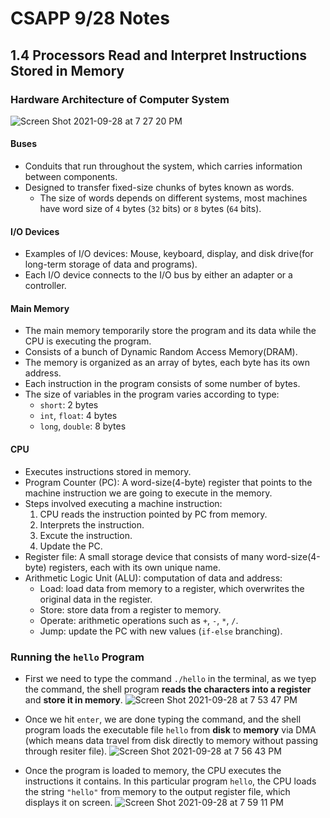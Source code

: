 # CSAPP 9/28 Notes
## 1.4 Processors Read and Interpret Instructions Stored in Memory
### Hardware Architecture of Computer System
![Screen Shot 2021-09-28 at 7 27 20 PM](https://user-images.githubusercontent.com/26990923/135192743-3dadc247-3e4c-494e-840d-8bf825e2a082.png)
#### Buses 
* Conduits that run throughout the system, which carries information between components.
* Designed to transfer fixed-size chunks of bytes known as words.
  * The size of words depends on different systems, most machines have word size of `4` bytes (`32` bits) or `8` bytes (`64` bits).

#### I/O Devices
* Examples of I/O devices: Mouse, keyboard, display, and disk drive(for long-term storage of data and programs).
* Each I/O device connects to the I/O bus by either an adapter or a controller.

#### Main Memory
* The main memory temporarily store the program and its data while the CPU is executing the program.
* Consists of a bunch of Dynamic Random Access Memory(DRAM).
* The memory is organized as an array of bytes, each byte has its own address.
* Each instruction in the program consists of some number of bytes.
* The size of variables in the program varies according to type:
  * `short`: 2 bytes
  * `int`, `float`: 4 bytes
  * `long`, `double`: 8 bytes

#### CPU
* Executes instructions stored in memory.
* Program Counter (PC): A word-size(4-byte) register that points to the machine instruction we are going to execute in the memory.
* Steps involved executing a machine instruction:
  1. CPU reads the instruction pointed by PC from memory.
  2. Interprets the instruction.
  3. Excute the instruction.
  4. Update the PC.
* Register file: A small storage device that consists of many word-size(4-byte) registers, each with its own unique name.
* Arithmetic Logic Unit (ALU): computation of data and address:
  * Load: load data from memory to a register, which overwrites the original data in the register.
  * Store: store data from a register to memory.
  * Operate: arithmetic operations such as `+`, `-`, `*`, `/`.
  * Jump: update the PC with new values (`if-else` branching).

### Running the `hello` Program
* First we need to type the command `./hello` in the terminal, as we tyep the command, the shell program **reads the characters into a register** and **store it in memory**.
 ![Screen Shot 2021-09-28 at 7 53 47 PM](https://user-images.githubusercontent.com/26990923/135195165-e721318c-0e51-4ba4-a344-e37d24916b68.png)

* Once we hit `enter`, we are done typing the command, and the shell program loads the executable file `hello` from **disk** to **memory** via DMA (which means data travel from disk directly to memory without passing through resiter file).
 ![Screen Shot 2021-09-28 at 7 56 43 PM](https://user-images.githubusercontent.com/26990923/135195426-b526e98e-4b6d-4e3b-9e50-c24048dc5b63.png)
* Once the program is loaded to memory, the CPU executes the instructions it contains. In this particular program `hello`, the CPU loads the string `"hello"` from memory to the output register file, which displays it on screen.
 ![Screen Shot 2021-09-28 at 7 59 11 PM](https://user-images.githubusercontent.com/26990923/135195646-8fdce31f-cf18-4cff-bdc6-e6825c80d540.png)
